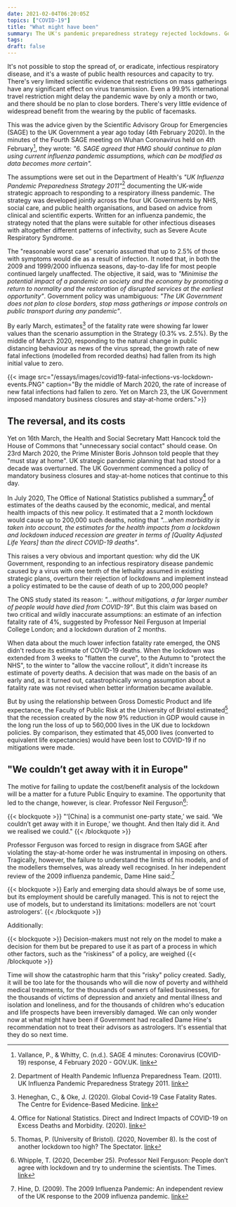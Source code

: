 ```yaml
---
date: 2021-02-04T06:20:05Z
topics: ["COVID-19"]
title: "What might have been"
summary: The UK's pandemic preparedness strategy rejected lockdowns. Government says lockdown kills more people than COVID-19. What happened?
tags: 
draft: false
---
```


It's not possible to stop the spread of, or eradicate, infectious respiratory disease, and it's a waste of public health resources and capacity to try. There's very limited scientific evidence that restrictions on mass gatherings have any significant effect on virus transmission. Even a 99.9% international travel restriction might delay the pandemic wave by only a month or two, and there should be no plan to close borders. There's very little evidence of widespread benefit from the wearing by the public of facemasks.

This was the advice given by the Scientific Advisory Group for Emergencies (SAGE) to the UK Government a year ago today (4th February 2020). In the minutes of the Fourth SAGE meeting on Wuhan Coronavirus held on 4th February[^SAGE2020], they wrote: _"6. SAGE agreed that HMG should continue to plan using current influenza pandemic assumptions, which can be modified as data becomes more certain"._

The assumptions were set out in the Department of Health's *"UK Influenza Pandemic Preparedness Strategy 2011"*[^1] documenting the UK-wide strategic approach to responding to a respiratory illness pandemic. The strategy was developed jointly across the four UK Governments by NHS, social care, and public health organisations, and based on advice from clinical and scientific experts. Written for an influenza pandemic, the strategy noted that the plans were suitable for other infectious diseases with altogether different patterns of infectivity, such as Severe Acute Respiratory Syndrome.

The "reasonable worst case" scenario assumed that up to 2.5% of those with symptoms would die as a result of infection. It noted that, in both the 2009 and 1999/2000 influenza seasons, day-to-day life for most people continued largely unaffected. The objective, it said, was to _"Minimise the potential impact of a pandemic on society and the economy by promoting a return to normality and the restoration of disrupted services at the earliest opportunity"_. Government policy was unambiguous: _"The UK Government does not plan to close borders, stop mass gatherings or impose controls on public transport during any pandemic"_.

By early March, estimates[^IFR] of the fatality rate were showing far lower values than the scenario assumption in the Strategy (0.3% vs. 2.5%). By the middle of March 2020, responding to the natural change in public distancing behaviour as news of the virus spread, the growth rate of new fatal infections (modelled from recorded deaths) had fallen from its high initial value to zero. 

{{< image src="/essays/images/covid19-fatal-infections-vs-lockdown-events.PNG" caption="By the middle of March 2020, the rate of increase of new fatal infections had fallen to zero. Yet on March 23, the UK Government imposed mandatory business closures and stay-at-home orders.">}}

## The reversal, and its costs

Yet on 16th March, the Health and Social Secretary Matt Hancock told the House of Commons that "unnecessary social contact" should cease. On 23rd March 2020, the Prime Minister Boris Johnson told people that they "must stay at home". UK strategic pandemic planning that had stood for a decade was overturned. The UK Government commenced a policy of mandatory business closures and stay-at-home notices that continue to this day. 

In July 2020, The Office of National Statistics published a summary[^ONS2020] of estimates of the deaths caused by the economic, medical, and mental health impacts of this new policy. It estimated that a 2 month lockdown would cause up to 200,000 such deaths, noting that _"...when morbidity is taken into account, the estimates for the health impacts from a lockdown and lockdown induced recession are greater in terms of [Quality Adjusted Life Years] than the direct COVID-19 deaths"_. 

This raises a very obvious and important question: why did the UK Government, responding to an infectious respiratory disease pandemic caused by a virus with one tenth of the lethality assumed in existing strategic plans, overturn their rejection of lockdowns and implement instead a policy estimated to be the cause of death of up to 200,000 people? 

The ONS study stated its reason: _"...without mitigations, a far larger number of people would have died from COVID-19"_. But this claim was based on two critical and wildly inaccurate assumptions: an estimate of an infection fatality rate of 4%, suggested by Professor Neil Ferguson at Imperial College London; and a lockdown duration of 2 months.

When data about the much lower infection fatality rate emerged, the ONS didn't reduce its estimate of COVID-19 deaths. When the lockdown was extended from 3 weeks to "flatten the curve", to the Autumn to "protect the NHS", to the winter to "allow the vaccine rollout", it didn't increase its estimate of poverty deaths. A decision that was made on the basis of an early and, as it turned out, catastrophically wrong assumption about a fatality rate was not revised when better information became available.

But by using the relationship between Gross Domestic Product and life expectance, the Faculty of Public Risk at the University of Bristol estimated[^Thomas2020] that the recession created by the now 9% reduction in GDP would cause in the long run the loss of up to 560,000 lives in the UK due to lockdown policies. By comparison, they estimated that 45,000 lives (converted to equivalent life expectancies) would have been lost to COVID-19 if no mitigations were made.

## "We couldn’t get away with it in Europe"

The motive for failing to update the cost/benefit analysis of the lockdown will be a matter for a future Public Enquiry to examine. The opportunity that led to the change, however, is clear.  Professor Neil Ferguson[^Times2020]:

{{< blockquote >}}
"‘[China] is a communist one-party state,’ we said. ‘We couldn’t get away with it in Europe,’ we thought. And then Italy did it. And we realised we could."
{{< /blockquote >}}

Professor Ferguson was forced to resign in disgrace from SAGE after violating the stay-at-home order he was instrumental in imposing on others. Tragically, however, the failure to understand the limits of his models, and of the modellers themselves, was already well recognised. In her independent review of the 2009 influenza pandemic, Dame Hine said:[^Hine2009]

{{< blockquote >}}
Early and emerging data should always be of some use, but its employment should be carefully managed. This is not to reject the use of models, but to understand its limitations: modellers are not ‘court astrologers’.
{{< /blockquote >}}

Additionally:

{{< blockquote >}}
Decision-makers must not rely on the model to make a decision for them but be prepared to use it as part of a process in which other factors, such as the “riskiness” of a policy, are weighed
{{< /blockquote >}}

Time will show the catastrophic harm that this "risky" policy created. Sadly, it will be too late for the thousands who will die now of poverty and withheld medical treatments, for the thousands of owners of failed businesses, for the thousands of victims of depression and anxiety and mental illness and isolation and loneliness, and for the thousands of children who's education and life prospects have been irreversibly damaged. We can only wonder now at what might have been if Government had recalled Dame Hine's recommendation not to treat their advisors as astrologers. It's essential that they do so next time.


[^SAGE2020]: Vallance, P., & Whitty, C. (n.d.). SAGE 4 minutes: Coronavirus (COVID-19) response, 4 February 2020 - GOV.UK. [link](https://www.gov.uk/government/publications/sage-minutes-coronavirus-covid-19-response-4-february-2020)

[^1]: Department of Health Pandemic Influenza Preparedness Team. (2011). UK Influenza Pandemic Preparedness Strategy 2011. [link](http://www.dh.gov.uk/prod_consum_dh/groups/dh_digitalassets/documents/digitalasset/dh_125346.pdf)

[^ONS2020]: Office for National Statistics. Direct and Indirect Impacts of COVID-19 on Excess Deaths and Morbidity. (2020). [link](https://assets.publishing.service.gov.uk/government/uploads/system/uploads/attachment_data/file/907616/s0650-direct-indirect-impacts-covid-19-excess-deaths-morbidity-sage-48.pdf)

[^IFR]: Heneghan, C., & Oke, J. (2020). Global Covid-19 Case Fatality Rates. The Centre for Evidence-Based Medicine. [link](https://www.cebm.net/covid-19/global-covid-19-case-fatality-rates/)

[^Thomas2020]: Thomas, P. (University of Bristol). (2020, November 8). Is the cost of another lockdown too high? The Spectator. [link](https://www.spectator.co.uk/article/is-the-cost-of-another-lockdown-too-high-)

[^Times2020]: Whipple, T. (2020, December 25). Professor Neil Ferguson: People don’t agree with lockdown and try to undermine the scientists. The Times. [link](https://www.thetimes.co.uk/article/people-don-t-agree-with-lockdown-and-try-to-undermine-the-scientists-gnms7mp98?--xx-meta=denied_for_visit%3D0%26visit_number%3D0%26visit_remaining%3D0%26visit_used%3D0&--xx-mvt-opted-out=false&--xx-uuid=762f4c2574553fddb3aa9d5f63794fb7&ni-statuscode=acsaz-307)

[^Hine2009]: Hine, D. (2009). The 2009 Influenza Pandemic: An independent review of the UK response to the 2009 influenza pandemic. [link](https://assets.publishing.service.gov.uk/government/uploads/system/uploads/attachment_data/file/61252/the2009influenzapandemic-review.pdf)